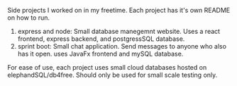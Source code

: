 Side projects I worked on in my freetime. Each project has it's own README on how to run.

1. express and node: Small database manegemnt website. Uses a react frontend, express backend, and postgressSQL database.
2. sprint boot: Small chat application. Send messages to anyone who also has it open. uses JavaFx frontend and mySQL database.

For ease of use, each project uses small cloud databases hosted on elephandSQL/db4free. Should only be used for small scale testing only.
